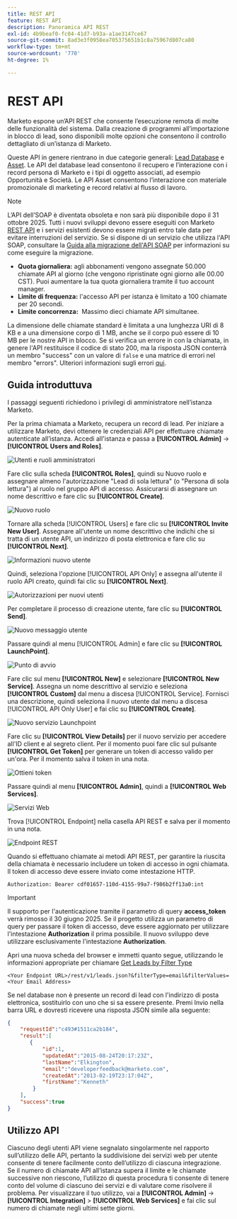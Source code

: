 ```yaml
---
title: REST API
feature: REST API
description: Panoramica API REST
exl-id: 4b9beaf0-fc04-41d7-b93a-a1ae3147ce67
source-git-commit: 8ad3e3f0958ea705375651b1c8a75967d807ca80
workflow-type: tm+mt
source-wordcount: '770'
ht-degree: 1%

---
```


# REST API

Marketo espone un’API REST che consente l’esecuzione remota di molte delle funzionalità del sistema. Dalla creazione di programmi all’importazione in blocco di lead, sono disponibili molte opzioni che consentono il controllo dettagliato di un’istanza di Marketo.

Queste API in genere rientrano in due categorie generali: [Lead Database](https://developer.adobe.com/marketo-apis/api/mapi/) e [Asset](https://developer.adobe.com/marketo-apis/api/asset/). Le API del database lead consentono il recupero e l’interazione con i record persona di Marketo e i tipi di oggetto associati, ad esempio Opportunità e Società. Le API Asset consentono l’interazione con materiale promozionale di marketing e record relativi al flusso di lavoro.

>[!NOTE]
>L’API dell’SOAP è diventata obsoleta e non sarà più disponibile dopo il 31 ottobre 2025. Tutti i nuovi sviluppi devono essere eseguiti con Marketo [REST API](./rest-api.md) e i servizi esistenti devono essere migrati entro tale data per evitare interruzioni del servizio. Se si dispone di un servizio che utilizza l&#39;API SOAP, consultare la [Guida alla migrazione dell&#39;API SOAP](../soap-api/migration.md) per informazioni su come eseguire la migrazione.
>

- **Quota giornaliera:** agli abbonamenti vengono assegnate 50.000 chiamate API al giorno (che vengono ripristinate ogni giorno alle 00.00 CST). Puoi aumentare la tua quota giornaliera tramite il tuo account manager.
- **Limite di frequenza:** l&#39;accesso API per istanza è limitato a 100 chiamate per 20 secondi.
- **Limite concorrenza:**  Massimo dieci chiamate API simultanee.

La dimensione delle chiamate standard è limitata a una lunghezza URI di 8 KB e a una dimensione corpo di 1 MB, anche se il corpo può essere di 10 MB per le nostre API in blocco. Se si verifica un errore in con la chiamata, in genere l&#39;API restituisce il codice di stato 200, ma la risposta JSON conterrà un membro &quot;success&quot; con un valore di `false` e una matrice di errori nel membro &quot;errors&quot;. Ulteriori informazioni sugli errori [qui](error-codes.md).

## Guida introduttuva

I passaggi seguenti richiedono i privilegi di amministratore nell’istanza Marketo.

Per la prima chiamata a Marketo, recupera un record di lead. Per iniziare a utilizzare Marketo, devi ottenere le credenziali API per effettuare chiamate autenticate all’istanza. Accedi all&#39;istanza e passa a **[!UICONTROL Admin]** -> **[!UICONTROL Users and Roles]**.

![Utenti e ruoli amministratori](assets/admin-users-and-roles.png)

Fare clic sulla scheda **[!UICONTROL Roles]**, quindi su Nuovo ruolo e assegnare almeno l&#39;autorizzazione &quot;Lead di sola lettura&quot; (o &quot;Persona di sola lettura&quot;) al ruolo nel gruppo API di accesso. Assicurarsi di assegnare un nome descrittivo e fare clic su **[!UICONTROL Create]**.

![Nuovo ruolo](assets/new-role.png)

Tornare alla scheda [!UICONTROL Users] e fare clic su **[!UICONTROL Invite New User]**. Assegnare all&#39;utente un nome descrittivo che indichi che si tratta di un utente API, un indirizzo di posta elettronica e fare clic su **[!UICONTROL Next]**.

![Informazioni nuovo utente](assets/new-user-info.png)

Quindi, seleziona l&#39;opzione [!UICONTROL API Only] e assegna all&#39;utente il ruolo API creato, quindi fai clic su **[!UICONTROL Next]**.

![Autorizzazioni per nuovi utenti](assets/new-user-permissions.png)

Per completare il processo di creazione utente, fare clic su **[!UICONTROL Send]**.

![Nuovo messaggio utente](assets/new-user-message.png)

Passare quindi al menu [!UICONTROL Admin] e fare clic su **[!UICONTROL LaunchPoint]**.

![Punto di avvio](assets/admin-launchpoint.png)

Fare clic sul menu **[!UICONTROL New]** e selezionare **[!UICONTROL New Service]**. Assegna un nome descrittivo al servizio e seleziona **[!UICONTROL Custom]** dal menu a discesa [!UICONTROL Service]. Fornisci una descrizione, quindi seleziona il nuovo utente dal menu a discesa [!UICONTROL API Only User] e fai clic su **[!UICONTROL Create]**.

![Nuovo servizio Launchpoint](assets/admin-launchpoint-new-service.png)

Fare clic su **[!UICONTROL View Details]** per il nuovo servizio per accedere all&#39;ID client e al segreto client. Per il momento puoi fare clic sul pulsante **[!UICONTROL Get Token]** per generare un token di accesso valido per un&#39;ora. Per il momento salva il token in una nota.

![Ottieni token](assets/get-token.png)

Passare quindi al menu **[!UICONTROL Admin]**, quindi a **[!UICONTROL Web Services]**.

![Servizi Web](assets/admin-web-services.png)

Trova [!UICONTROL Endpoint] nella casella API REST e salva per il momento in una nota.

![Endpoint REST](assets/admin-web-services-rest-endpoint-1.png)

Quando si effettuano chiamate ai metodi API REST, per garantire la riuscita della chiamata è necessario includere un token di accesso in ogni chiamata. Il token di accesso deve essere inviato come intestazione HTTP.

```
Authorization: Bearer cdf01657-110d-4155-99a7-f986b2ff13a0:int
```

>[!IMPORTANT]
>
>Il supporto per l&#39;autenticazione tramite il parametro di query **access_token** verrà rimosso il 30 giugno 2025. Se il progetto utilizza un parametro di query per passare il token di accesso, deve essere aggiornato per utilizzare l&#39;intestazione **Authorization** il prima possibile. Il nuovo sviluppo deve utilizzare esclusivamente l&#39;intestazione **Authorization**.

Apri una nuova scheda del browser e immetti quanto segue, utilizzando le informazioni appropriate per chiamare [Get Leads by Filter Type](https://developer.adobe.com/marketo-apis/api/mapi/#tag/Leads/operation/getLeadsByFilterUsingGET)

```
<Your Endpoint URL>/rest/v1/leads.json?&filterType=email&filterValues=<Your Email Address>
```

Se nel database non è presente un record di lead con l&#39;indirizzo di posta elettronica, sostituirlo con uno che si sa essere presente. Premi Invio nella barra URL e dovresti ricevere una risposta JSON simile alla seguente:

```json
{
    "requestId":"c493#1511ca2b184",
    "result":[
       {
           "id":1,
           "updatedAt":"2015-08-24T20:17:23Z",
           "lastName":"Elkington",
           "email":"developerfeedback@marketo.com",
           "createdAt":"2013-02-19T23:17:04Z",
           "firstName":"Kenneth"
        }
    ],
    "success":true
}
```

## Utilizzo API

Ciascuno degli utenti API viene segnalato singolarmente nel rapporto sull’utilizzo delle API, pertanto la suddivisione dei servizi web per utente consente di tenere facilmente conto dell’utilizzo di ciascuna integrazione. Se il numero di chiamate API all’istanza supera il limite e le chiamate successive non riescono, l’utilizzo di questa procedura ti consente di tenere conto del volume di ciascuno dei servizi e di valutare come risolvere il problema. Per visualizzare il tuo utilizzo, vai a **[!UICONTROL Admin]** -> **[!UICONTROL Integration]** > **[!UICONTROL Web Services]** e fai clic sul numero di chiamate negli ultimi sette giorni.
